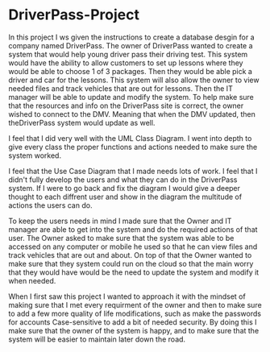 # DriverPass-Project

In this project I ws given the instructions to create a database desgin for a company named DriverPass.
The owner of DriverPass wanted to create a system that would help young driver pass their driving test.
This system would have the ability to allow customers to set up lessons where they would be able to choose 1 of 3 packages. Then they would be able pick a driver and car for the lessons.
This system will also allow the owner to view needed files and track vehicles that are out for lessons. Then the IT manager will be able to update and modify the system.
To help make sure that the resources and info on the DriverPass site is correct, the owner wished to connect to the DMV. Meaning that when the DMV updated, then theDriverPass system would update as well.

I feel that I did very well with the UML Class Diagram. I went into depth to give every class the proper functions and actions needed to make sure the system worked.

I feel that the Use Case Diagram that I made needs lots of work. I feel that I didn't fully develop the users and what they can do in the DriverPass system. If I were to go back and fix the diagram I would give a deeper thought to each diffrent user and show in the diagram the multitude of actions the users can do.

To keep the users needs in mind I made sure that the Owner and IT manager are able to get into the system and do the required actions of that user. The Owner asked to make sure that the system was able to be accessed on any computer or mobile he used so that he can view files and track vehicles that are out and about. On top of that the Owner wanted to make sure that they system could run on the cloud so that the main worry that they would have would be the need to update the system and modify it when needed.

When I first saw this project I wanted to approach it with the mindset of making sure that I met every requirment of the owner and then to make sure to add a few more quality of life modifications, such as make the passwords for accounts Case-sensitive to add a bit of needed security. By doing this I make sure that the owner of the system is happy, and to make sure that the system will be easier to maintain later down the road.
